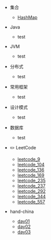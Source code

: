- 集合

  - [HashMap](collections/HashMap.md)

- Java

  - test

- JVM

  - test

- 分布式

  - test

- 常用框架

  - test


- 设计模式

  - test

- 数据库

  - test

- ✏️ LeetCode
  - [leetcode_9](leetcode/leetcode_9.md)
  - [leetcode_104](leetcode/leetcode_104.md)
  - [leetcode_136](leetcode/leetcode_136.md)
  - [leetcode_169](leetcode/leetcode_169.md)
  - [leetcode_235](leetcode/leetcode_235.md)
  - [leetcode_237](leetcode/leetcode_237.md)
  - [leetcode_292](leetcode/leetcode_292.md)
  - [leetcode_344](leetcode/leetcode_344.md)
  - [leetcode_557](leetcode/leetcode_577.md)

- hand-china
  - [day01](hand-china/day01.md)
  - [day02](hand-china/day02.md)
  - [day03](hand-china/day03.md)